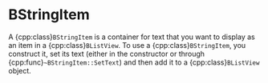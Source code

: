 # BStringItem

A {cpp:class}`BStringItem` is a container for text that you want to
display as an item in a {cpp:class}`BListView`. To use a
{cpp:class}`BStringItem`, you construct it, set its text (either in the
constructor or through {cpp:func}`~BStringItem::SetText`) and then add it
to a {cpp:class}`BListView` object.
